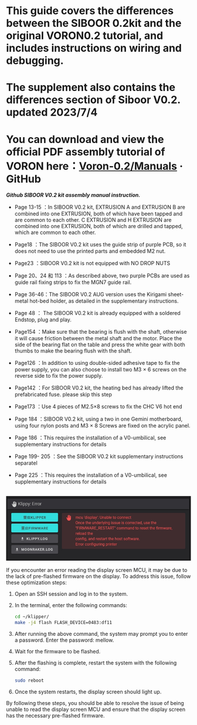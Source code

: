 # This guide covers the differences between the SIBOOR 0.2kit and the original VORON0.2 tutorial, and includes instructions on wiring and debugging.
# The supplement also contains the differences section of Siboor V0.2. updated 2023/7/4
# You can download and view the official PDF assembly tutorial of VORON here：[Voron-0.2/Manuals](https://github.com/VoronDesign/Voron-0/tree/Voron0.2/Manuals)  · GitHub
***Github SIBOOR V0.2 kit assembly manual instruction.***

* Page 13-15  ：In SIBOOR V0.2 kit, EXTRUSION A and EXTRUSION B are combined into one EXTRUSION, both of which have been tapped and are common to each other. C EXTRUSION and H EXTRUSION are combined into one EXTRUSION, both of which are drilled and tapped, which are common to each other.

* Page18 ：The SIBOOR V0.2 kit uses the guide strip of purple PCB, so it does not need to use the printed parts and embedded M2 nut.

* Page23 ：SIBOOR V0.2 kit is not equipped with NO DROP NUTS

* Page 20、24 和 113  ：As described above, two purple PCBs are used as guide rail fixing strips to fix the MGN7 guide rail.

* Page 36-46：The SIBOOR V0.2 AUG version uses the Kirigami sheet-metal hot-bed holder, as detailed in the supplementary instructions.

* Page 48  ： The SIBOOR V0.2 kit is already equipped with a soldered Endstop, plug and play.

* Page154 ：Make sure that the bearing is flush with the shaft, otherwise it will cause friction between the metal shaft and the motor. Place the side of the bearing flat on the table and press the white gear with both thumbs to make the bearing flush with the shaft.

* Page126 ：In addition to using double-sided adhesive tape to fix the power supply, you can also choose to install two M3 × 6 screws on the reverse side to fix the power supply.

* Page142 ：For SIBOOR V0.2 kit, the heating bed has already lifted the prefabricated fuse. please skip this step

* Page173 ：Use 4 pieces of M2.5×8 screws to fix the CHC V6 hot end

* Page 184  ：SIBOOR V0.2 kit, using a two in one Gemini motherboard, using four nylon posts and M3 × 8 Screws are fixed on the acrylic panel.

* Page 186 ：This requires the installation of a V0-umbilical, see supplementary instructions for details

* Page 199- 205 ：See the SIBOOR V0.2 kit supplementary instructions separatel

* Page 225 ：This requires the installation of a V0-umbilical, see supplementary instructions for details

<br/><img src=https://github.com/Lzhikai/SIBOOR-Voron-0.2-AUG/blob/main/supplementary/20240105114943.png width="1020"/><br/>

If you encounter an error reading the display screen MCU, it may be due to the lack of pre-flashed firmware on the display. To address this issue, follow these optimization steps:

1. Open an SSH session and log in to the system.

2. In the terminal, enter the following commands:
   ```bash
   cd ~/klipper/
   make -j4 flash FLASH_DEVICE=0483:df11
   ```

3. After running the above command, the system may prompt you to enter a password. Enter the password: mellow.

4. Wait for the firmware to be flashed.

5. After the flashing is complete, restart the system with the following command:
   ```bash
   sudo reboot
   ```

6. Once the system restarts, the display screen should light up.

By following these steps, you should be able to resolve the issue of being unable to read the display screen MCU and ensure that the display screen has the necessary pre-flashed firmware.
